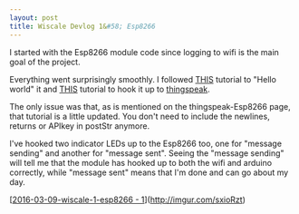 ```yaml
---
layout: post
title: Wiscale Devlog 1&#58; Esp8266
---
```


I started with the Esp8266 module code since logging to wifi is the main goal of the project.

Everything went surprisingly smoothly. I followed [THIS](http://www.arduinesp.com/getting-started) tutorial to "Hello world" it and [THIS](http://www.arduinesp.com/thingspeak) tutorial to hook it up to [thingspeak](https://thingspeak.com/).

The only issue was that, as is mentioned on the thingspeak-Esp8266 page, that tutorial is a little updated. You don't need to include the newlines, returns or APIkey in postStr anymore.

I've hooked two indicator LEDs up to the Esp8266 too, one for "message sending" and another for "message sent". Seeing the "message sending" will tell me that the module has hooked up to both the wifi and arduino correctly, while "message sent" means that I'm done and can go about my day.

[[2016-03-09-wiscale-1-esp8266 - 1](https://cloud.githubusercontent.com/assets/16624353/13632098/3aae1a70-e63c-11e5-9e0e-0c1477818eb8.jpg)](http://imgur.com/sxioRzt)
